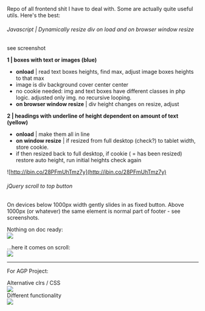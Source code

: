 Repo of all frontend shit I have to deal with. Some are actually quite useful utils. Here's the best:  

###### Javascript | Dynamically resize div on load and on browser window resize  
see screenshot  
  
**1 | boxes with text or images (blue)**  
* **onload** | read text boxes heights, find max, adjust image boxes heights to that max
* image is div background cover center center  
* no cookie needed: img and text boxes have different classes in php logic. adjusted only img. no recursive looping.
* **on browser window resize** | div height changes on resize, adjust  
  
**2 | headings with underline of height dependent on amount of text (yellow)**  
* **onload** | make them all in line
* **on window resize** | if resized from full desktop (check?) to tablet width, store cookie. 
* if then resized back to full desktop, if cookie ( = has been resized) restore auto height, run initial heights check again

![http://ibin.co/28PFmUhTmz7y](http://ibin.co/28PFmUhTmz7y)
  
###### jQuery scroll to top button  
On devices below 1000px width gently slides in as fixed button. Above 1000px (or whatever) the same element is normal part of footer - see screenshots.  
  
Nothing on doc ready:  
![](https://github.com/mthjn/All-Frontend-Shit/blob/master/ScrollEffects/Scroll_ScrollToTopButton/img/AGP_Scroll_Onready.png)  
  
...here it comes on scroll:  
![](https://github.com/mthjn/All-Frontend-Shit/blob/master/ScrollEffects/Scroll_ScrollToTopButton/img/AGP_Scroll_Onscroll.png)  
  
***  
  
For AGP Project:  
  
Alternative clrs / CSS  
![](https://github.com/mthjn/All-Frontend-Shit/blob/master/ScrollEffects/Scroll_ScrollToTopButton/img/AGP_Scroll_Onscroll-Alternative.png)    
Different functionality  
![](https://github.com/mthjn/All-Frontend-Shit/blob/master/ScrollEffects/Scroll_ScrollToTopButton/img/AGP_Scroll_Onscroll-Back.png)
